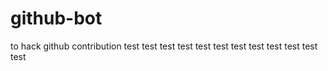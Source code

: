 # github-bot
to hack github contribution
test 
test 
test 
test 
test 
test 
test 
test 
test 
test 
test 
test 
